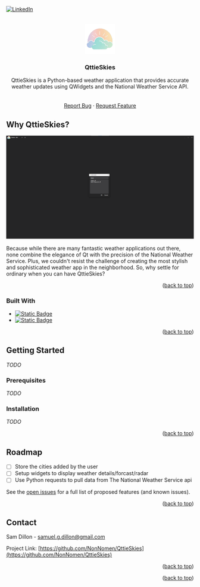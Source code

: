 <a id="readme-top"></a>

[![LinkedIn][linkedin-shield]][linkedin-url]



<!-- PROJECT LOGO -->
<br />
<div align="center">
  <a href="https://github.com/othneildrew/Best-README-Template">
    <img src="gui\resources\QttieSkiesLogo.png" alt="Logo" width="80" height="80">
  </a>

  <h3 align="center">QttieSkies</h3>

  <p align="center">
    QttieSkies is a Python-based weather application that provides accurate weather updates using QWidgets and the National Weather Service API.
    <br />
    <br />
    <br />
    <a href="https://github.com/othneildrew/Best-README-Template/issues/new?labels=bug&template=bug-report---.md">Report Bug</a>
    ·
    <a href="https://github.com/othneildrew/Best-README-Template/issues/new?labels=enhancement&template=feature-request---.md">Request Feature</a>
  </p>
</div>



<!-- ABOUT THE PROJECT -->

## Why QttieSkies?

<img alt="Qttie Skies screen shot" src="gui\resources\screenshot.png">

Because while there are many fantastic weather applications out there, none combine the elegance of Qt with the precision of the National Weather Service. 
Plus, we couldn't resist the challenge of creating the most stylish and sophisticated weather app in the neighborhood. So, why settle for ordinary when you can have QttieSkies?


<p align="right">(<a href="#readme-top">back to top</a>)</p>



### Built With


* <a href="https://www.python.org/"><img alt="Static Badge" src="https://img.shields.io/badge/Python-black?logo=python"></a>
* <a href="https://doc.qt.io/qtforpython-6/#"><img alt="Static Badge" src="https://img.shields.io/badge/PyQt-black?logo=qt"></a>


<p align="right">(<a href="#readme-top">back to top</a>)</p>



<!-- GETTING STARTED -->
## Getting Started

_TODO_

### Prerequisites

_TODO_
### Installation

_TODO_

<p align="right">(<a href="#readme-top">back to top</a>)</p>







<!-- ROADMAP -->
## Roadmap

- [ ] Store the cities added by the user
- [ ] Setup widgets to display weather details/forcast/radar
- [ ] Use Python requests to pull data from The National Weather Service api

See the [open issues](https://github.com/othneildrew/Best-README-Template/issues) for a full list of proposed features (and known issues).

<p align="right">(<a href="#readme-top">back to top</a>)</p>



<!-- CONTACT -->
## Contact

Sam Dillon  - samuel.g.dillon@gmail.com

Project Link: [https://github.com/NonNomen/QttieSkies](https://github.com/NonNomen/QttieSkies)

<p align="right">(<a href="#readme-top">back to top</a>)</p>



<p align="right">(<a href="#readme-top">back to top</a>)</p>



<!-- MARKDOWN LINKS & IMAGES -->
<!-- https://www.markdownguide.org/basic-syntax/#reference-style-links -->


[linkedin-shield]: https://img.shields.io/badge/-LinkedIn-black.svg?style=for-the-badge&logo=linkedin&colorB=555
[linkedin-url]: https://www.linkedin.com/in/samuelgdillon/